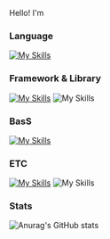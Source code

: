 
Hello! I'm 




### Language
[![My Skills](https://skillicons.dev/icons?i=ts,js,html,css)](https://skillicons.dev)
### Framework & Library
[![My Skills](https://skillicons.dev/icons?i=next,react,redux,tailwind,styledcomponents)](https://skillicons.dev)
![My Skills](https://go-skill-icons.vercel.app/api/icons?i=reactquery,zustand&titles=true)
### BasS
[![My Skills](https://skillicons.dev/icons?i=supabase,firebase)](https://skillicons.dev)

### ETC
[![My Skills](https://skillicons.dev/icons?i=figma,notion)](https://skillicons.dev)
![My Skills](https://go-skill-icons.vercel.app/api/icons?i=slack&titles=true)


### Stats
![Anurag's GitHub stats](https://github-readme-stats.vercel.app/api?username=boyaneck&show_icons=true&bg_color=00000000)
